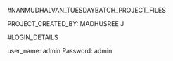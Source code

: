 #NANMUDHALVAN_TUESDAYBATCH_PROJECT_FILES

PROJECT_CREATED_BY: MADHUSREE J

#LOGIN_DETAILS

user_name: admin
Password: admin
